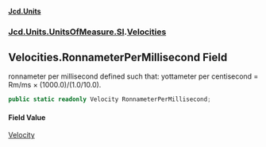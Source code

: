 #### [Jcd.Units](index 'index')
### [Jcd.Units.UnitsOfMeasure.SI](Jcd.Units.UnitsOfMeasure.SI 'Jcd.Units.UnitsOfMeasure.SI').[Velocities](Velocities 'Jcd.Units.UnitsOfMeasure.SI.Velocities')

## Velocities.RonnameterPerMillisecond Field

ronnameter per millisecond defined such that: yottameter per centisecond = Rm/ms × (1000.0)/(1.0/10.0).

```csharp
public static readonly Velocity RonnameterPerMillisecond;
```

#### Field Value
[Velocity](Velocity 'Jcd.Units.UnitTypes.Velocity')